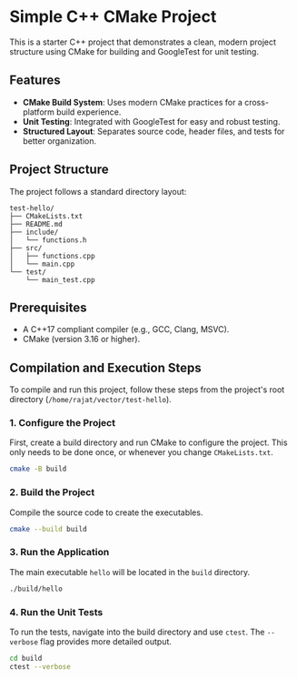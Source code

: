 # Simple C++ CMake Project

This is a starter C++ project that demonstrates a clean, modern project structure using CMake for building and GoogleTest for unit testing.

## Features

- **CMake Build System**: Uses modern CMake practices for a cross-platform build experience.
- **Unit Testing**: Integrated with GoogleTest for easy and robust testing.
- **Structured Layout**: Separates source code, header files, and tests for better organization.

## Project Structure

The project follows a standard directory layout:

```
test-hello/
├── CMakeLists.txt
├── README.md
├── include/
│   └── functions.h
├── src/
│   ├── functions.cpp
│   └── main.cpp
└── test/
    └── main_test.cpp
```

## Prerequisites

- A C++17 compliant compiler (e.g., GCC, Clang, MSVC).
- CMake (version 3.16 or higher).

## Compilation and Execution Steps

To compile and run this project, follow these steps from the project's root directory (`/home/rajat/vector/test-hello`).

### 1. Configure the Project
First, create a build directory and run CMake to configure the project. This only needs to be done once, or whenever you change `CMakeLists.txt`.

```bash
cmake -B build
```

### 2. Build the Project
Compile the source code to create the executables.

```bash
cmake --build build
```

### 3. Run the Application
The main executable `hello` will be located in the `build` directory.

```bash
./build/hello
```

### 4. Run the Unit Tests
To run the tests, navigate into the build directory and use `ctest`. The `--verbose` flag provides more detailed output.

```bash
cd build
ctest --verbose
```